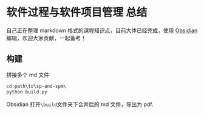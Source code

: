 # 软件过程与软件项目管理 总结

自己正在整理 markdown 格式的课程知识点，目前大体已经完成，使用 [Obsidian](https://obsidian.md/) 编辑，欢迎大家贡献，一起备考！

## 构建
拼接多个 md 文件
```powershell
cd path\to\sp-and-spm\
python build.py
```
Obsidian 打开`\build`文件夹下合并后的 md 文件，导出为 pdf.
